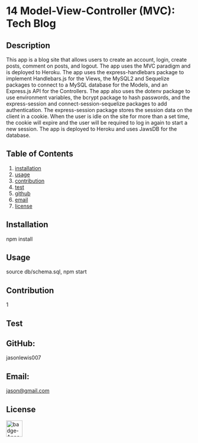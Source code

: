 # 14 Model-View-Controller (MVC): Tech Blog

## Description
This app is a blog site that allows users to create an account, login, create posts, comment on posts, and logout.  The app uses the MVC paradigm and is deployed to Heroku.  The app uses the express-handlebars package to implement Handlebars.js for the Views, the MySQL2 and Sequelize packages to connect to a MySQL database for the Models, and an Express.js API for the Controllers.  The app also uses the dotenv package to use environment variables, the bcrypt package to hash passwords, and the express-session and connect-session-sequelize packages to add authentication.  The express-session package stores the session data on the client in a cookie.  When the user is idle on the site for more than a set time, the cookie will expire and the user will be required to log in again to start a new session.  The app is deployed to Heroku and uses JawsDB for the database. 

## Table of Contents
  1. [installation](#installation)
  2. [usage](#usage)
  3. [contribution](#contribution)
  4. [test](#test)
  5. [github](#github)
  6. [email](#email)
  7. [license](#license)
## Installation
npm install 
## Usage
source db/schema.sql, npm start      
## Contribution
1
## Test 

## GitHub: 
jasonlewis007
## Email: 
jason@gmail.com

## License
<img src="https://img.shields.io/badge/license-Apache-blue" alt="badge-Apache" height="44" />

```


